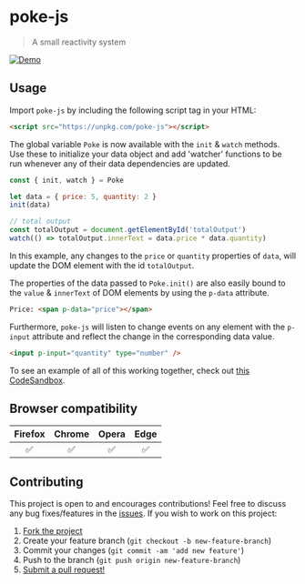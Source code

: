 # poke-js

> A small reactivity system

[![Demo](https://codesandbox.io/static/img/play-codesandbox.svg)](https://codesandbox.io/s/94l470xr3w?autoresize=1&fontsize=12&hidenavigation=1)

## Usage

Import `poke-js` by including the following script tag in your HTML:

```html
<script src="https://unpkg.com/poke-js"></script>
```

The global variable `Poke` is now available with the `init` & `watch` methods. Use these to initialize your data object and add 'watcher' functions to be run whenever any of their data dependencies are updated.

```js
const { init, watch } = Poke

let data = { price: 5, quantity: 2 }
init(data)

// total output
const totalOutput = document.getElementById('totalOutput')
watch(() => totalOutput.innerText = data.price * data.quantity)
```

In this example, any changes to the `price` or `quantity` properties of `data`, will update the DOM element with the id `totalOutput`.

The properties of the data passed to `Poke.init()` are also easily bound to the `value` & `innerText` of DOM elements by using the `p-data` attribute.

```html
Price: <span p-data="price"></span>
```

Furthermore, `poke-js` will listen to change events on any element with the `p-input` attribute and reflect the change in the corresponding data value.

```html
<input p-input="quantity" type="number" />
```

To see an example of all of this working together, check out [this CodeSandbox](https://codesandbox.io/s/94l470xr3w?autoresize=1&fontsize=12&hidenavigation=1).

## Browser compatibility

| Firefox | Chrome   | Opera  | Edge  |
|:-------:|:--------:|:------:|:-----:|
| ✅      | ✅       | ✅    | ✅    |

## Contributing

This project is open to and encourages contributions! Feel free to discuss any bug fixes/features in the [issues](https://github.com/shwilliam/poke-js/issues). If you wish to work on this project:

1. [Fork the project](https://github.com/shwilliam/poke-js)
2. Create your feature branch (`git checkout -b new-feature-branch`)
3. Commit your changes (`git commit -am 'add new feature'`)
4. Push to the branch (`git push origin new-feature-branch`)
5. [Submit a pull request!](https://github.com/shwilliam/poke-js/pull/new/master)
